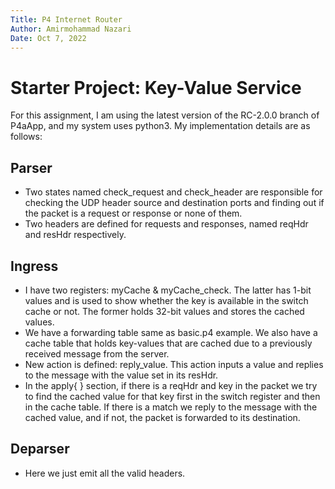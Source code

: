 ```yaml
---
Title: P4 Internet Router
Author: Amirmohammad Nazari
Date: Oct 7, 2022
---
```


# Starter Project: Key-Value Service
For this assignment, I am using the latest version of the RC-2.0.0 branch of P4aApp, and my system uses python3. My implementation details are as follows:

## Parser
- Two states named check_request and check_header are responsible for checking the UDP header source and destination ports and finding out if the packet is a request or response or none of them. 
- Two headers are defined for requests and responses, named reqHdr and resHdr respectively.

## Ingress
- I have two registers: myCache & myCache_check. The latter has 1-bit values and is used to show whether the key is available in the switch cache or not. The former holds 32-bit values and stores the cached values.
- We have a forwarding table same as basic.p4 example. We also have a cache table that holds key-values that are cached due to a previously received message from the server.
- New action is defined: reply_value. This action inputs a value and replies to the message with the value set in its resHdr.
- In the apply{ } section, if there is a reqHdr and key in the packet we try to find the cached value for that key first in the switch register and then in the cache table. If there is a match we reply to the message with the cached value, and if not, the packet is forwarded to its destination.

## Deparser
- Here we just emit all the valid headers.